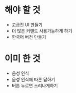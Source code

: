 # 해야 할 것

* 고급진 UI 만들기
* 더 많은 커맨드 사용가능하게 하기
* 한국어 버전 만들기

# 이미 한 것

* 음성 인식
* 음성 인식에 따른 답하기
* 버튼 누르면 소리나게하기
